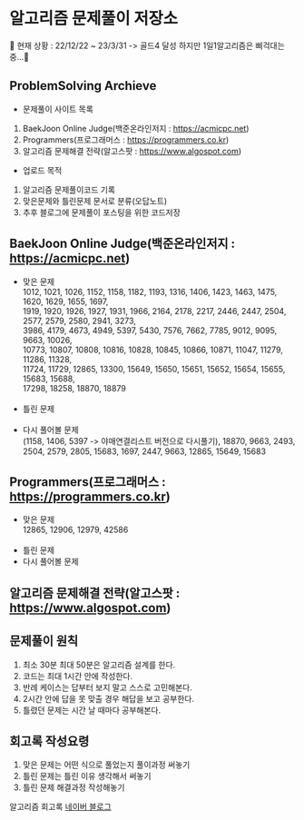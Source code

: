 # 알고리즘 문제풀이 저장소

📜 현재 상황
: 22/12/22 ~ 23/3/31 -> 골드4 달성 하지만 1일1알고리즘은 삐걱대는 중...🥲

## ProblemSolving Archieve

- 문제풀이 사이트 목록<br>

1. BaekJoon Online Judge(백준온라인저지 : https://acmicpc.net)<br>
2. Programmers(프로그래머스 : https://programmers.co.kr)<br>
3. 알고리즘 문제해결 전략(알고스팟 : https://www.algospot.com)<br>

- 업로드 목적<br>

1. 알고리즘 문제풀이코드 기록<br>
2. 맞은문제와 틀린문제 문서로 분류(오답노트)<br>
3. 추후 블로그에 문제풀이 포스팅을 위한 코드저장<br>

## BaekJoon Online Judge(백준온라인저지 : https://acmicpc.net)

- 맞은 문제<br>
  1012, 1021, 1026, 1152, 1158, 1182, 1193, 1316, 1406, 1423, 1463, 1475, 1620, 1629, 1655, 1697,<br>
  1919, 1920, 1926, 1927, 1931, 1966, 2164, 2178, 2217, 2446, 2447, 2504, 2577, 2579, 2580, 2941, 3273,<br>
  3986, 4179, 4673, 4949, 5397, 5430, 7576, 7662, 7785, 9012, 9095, 9663, 10026,<br>
  10773, 10807, 10808, 10816, 10828, 10845, 10866, 10871, 11047, 11279, 11286, 11328,<br>
  11724, 11729, 12865, 13300, 15649, 15650, 15651, 15652, 15654, 15655, 15683, 15688,<br>
  17298, 18258, 18870, 18879<br>
  <br>
- 틀린 문제<br>
  <br>
- 다시 풀어볼 문제<br>
  (1158, 1406, 5397 -> 야매연결리스트 버전으로 다시풀기), 18870, 9663, 2493, 2504, 2579, 2805, 15683, 1697, 2447, 9663, 12865, 15649, 15683<br>

## Programmers(프로그래머스 : https://programmers.co.kr)

- 맞은 문제<br>
  12865, 12906, 12979, 42586<br>
  <br>
- 틀린 문제<br>
- 다시 풀어볼 문제<br>

## 알고리즘 문제해결 전략(알고스팟 : https://www.algospot.com)

## 문제풀이 원칙

1. 최소 30분 최대 50분은 알고리즘 설계를 한다.<br>
2. 코드는 최대 1시간 안에 작성한다.<br>
3. 반례 케이스는 답부터 보지 말고 스스로 고민해본다.<br>
4. 2시간 안에 답을 못 맞출 경우 해답을 보고 공부한다.<br>
5. 틀렸던 문제는 시간 날 때마다 공부해본다.<br>

## 회고록 작성요령

1. 맞은 문제는 어떤 식으로 풀었는지 풀이과정 써놓기<br>
2. 틀린 문제는 틀린 이유 생각해서 써놓기<br>
3. 틀린 문제 해결과정 작성해놓기<br>

알고리즘 회고록 [네이버 블로그](https://blog.naver.com/yosong_is_yosong/222866110131)<br>

